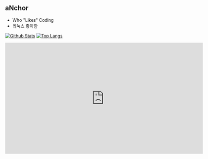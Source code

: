 ## aNchor
- Who "Likes" Coding
- 리눅스 좋아함

[![Github Stats](https://github-readme-stats.vercel.app/api?username=aNchor-only)](https://github.com/anchor-only/anchor-only)
[![Top Langs](https://github-readme-stats.vercel.app/api/top-langs/?username=anchor-only&layout=compact&show_icons=true&hide_border=true&bg_color=00000000&title_color=6bedd4&icon_color=6bedd4&text_color=389aa1)](https://github.com/anchor-only)<br>
<iframe width="640" height="360" src="https://www.youtube.com/embed/0kSRyKPkC4w" frameborder="0" allow="accelerometer; autoplay; clipboard-write; encrypted-media; gyroscope; picture-in-picture" allowfullscreen></iframe>
